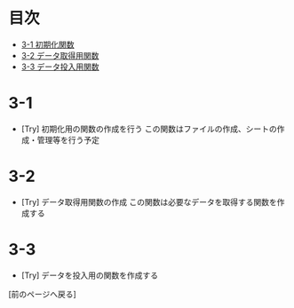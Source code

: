 # 目次

- [3-1 初期化関数]()
- [3-2 データ取得用関数]()
- [3-3 データ投入用関数]()

# 3-1
* [Try] 初期化用の関数の作成を行う
この関数はファイルの作成、シートの作成・管理等を行う予定


# 3-2
* [Try] データ取得用関数の作成
この関数は必要なデータを取得する関数を作成する


# 3-3
* [Try] データを投入用の関数を作成する


[前のページへ戻る]
